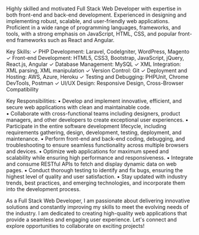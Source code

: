 Highly skilled and motivated Full Stack Web Developer with expertise in both front-end and back-end development. Experienced in designing and implementing robust, scalable, and user-friendly web applications. Proficient in a wide range of programming languages, frameworks, and tools, with a strong emphasis on JavaScript, HTML, CSS, and popular front-end frameworks such as React and Angular.

Key Skills:
✓ PHP Development: Laravel, CodeIgniter, WordPress, Magento
✓ Front-end Development: HTML5, CSS3, Bootstrap, JavaScript, jQuery, React.js, Angular
✓ Database Management: MySQL
✓ XML Integration: XML parsing, XML manipulation
✓ Version Control: Git
✓ Deployment and Hosting: AWS, Azure, Heroku
✓ Testing and Debugging: PHPUnit, Chrome DevTools, Postman
✓ UI/UX Design: Responsive Design, Cross-Browser Compatibility

Key Responsibilities:
▪ Develop and implement innovative, efficient, and secure web applications with clean and maintainable code.</br>
▪ Collaborate with cross-functional teams including designers, product managers, and other developers to create exceptional user experiences.
▪ Participate in the entire software development lifecycle, including requirements gathering, design, development, testing, deployment, and maintenance.
▪ Perform front-end and back-end coding, debugging, and troubleshooting to ensure seamless functionality across multiple browsers and devices.
▪ Optimize web applications for maximum speed and scalability while ensuring high performance and responsiveness.
▪ Integrate and consume RESTful APIs to fetch and display dynamic data on web pages.
▪ Conduct thorough testing to identify and fix bugs, ensuring the highest level of quality and user satisfaction.
▪ Stay updated with industry trends, best practices, and emerging technologies, and incorporate them into the development process.

As a Full Stack Web Developer, I am passionate about delivering innovative solutions and constantly improving my skills to meet the evolving needs of the industry. I am dedicated to creating high-quality web applications that provide a seamless and engaging user experience. Let's connect and explore opportunities to collaborate on exciting projects!
